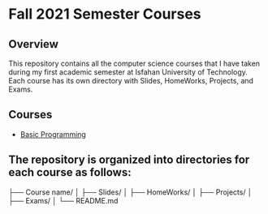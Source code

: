 # Fall 2021 Semester Courses

## Overview
This repository contains all the computer science courses that I have taken during my first academic semester at Isfahan University of Technology.
Each course has its own directory with Slides, HomeWorks, Projects, and Exams.

## Courses
- [Basic Programming](https://github.com/mhtcode/IUT/tree/main/Term1_Fall_Term_1400/Basic%20Programming)


## The repository is organized into directories for each course as follows:

├── Course name/
│ ├── Slides/
│ ├── HomeWorks/
│ ├── Projects/
│ ├── Exams/
│ └── README.md
